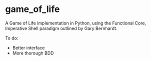 # game_of_life

A Game of Life implementation in Python, using the Functional Core, Imperative Shell paradigm outlined by Gary Bernhardt.

To do: 
- Better interface
- More thorough BDD